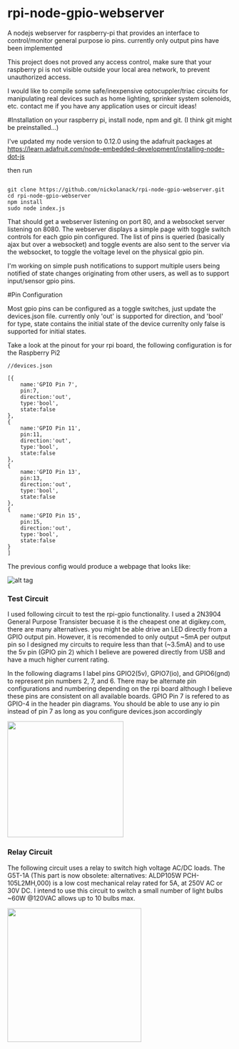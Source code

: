 # rpi-node-gpio-webserver
A nodejs webserver for raspberry-pi that provides an interface to control/monitor general purpose io pins. currently only output pins have been implemented 

This project does not proved any access control, make sure that your raspberry pi is not visible outside your local area network, to prevent unauthorized access.

I would like to compile some safe/inexpensive optocuppler/triac circuits for manipulating real devices such as home lighting, sprinker system solenoids, etc. contact me if you have any application uses or circuit ideas!

#Installation
on your raspberry pi, install node, npm and git. (I think git might be preinstalled...)

I've updated my node version to 0.12.0 using the adafruit packages at https://learn.adafruit.com/node-embedded-development/installing-node-dot-js

then run

```

git clone https://github.com/nickolanack/rpi-node-gpio-webserver.git
cd rpi-node-gpio-webserver
npm install
sudo node index.js

```

That should get a webserver listening on port 80, and a websocket server listening on 8080. 
The webserver displays a simple page with toggle switch controls for each gpio pin configured. 
The list of pins is queried (basically ajax but over a websocket) and toggle events are
also sent to the server via the websocket, to toggle the voltage level on the physical gpio pin. 

I'm working on simple push notifications to support multiple users being notified of state changes originating 
from other users, as well as to support input/sensor gpio pins.

#Pin Configuration

Most gpio pins can be configured as a toggle switches, just update the devices.json file.
currently only 'out' is supported for direction, and 'bool' for type, state contains the initial state
of the device currenlty only false is supported for initial states. 

Take a look at the pinout for your rpi board, the following configuration is for the Raspberry Pi2


```
//devices.json

[{
	name:'GPIO Pin 7',
	pin:7,
	direction:'out',
	type:'bool',
	state:false
},
{
	name:'GPIO Pin 11',
	pin:11,
	direction:'out',
	type:'bool',
	state:false
},
{
	name:'GPIO Pin 13',
	pin:13,
	direction:'out',
	type:'bool',
	state:false
},
{
	name:'GPIO Pin 15',
	pin:15,
	direction:'out',
	type:'bool',
	state:false
}
]

```

The previous config would produce a webpage that looks like:

![alt tag](https://raw.github.com/nickolanack/rpi-node-gpio-webserver/master/screen.png)

### Test Circuit
I used following circuit to test the rpi-gpio functionality. I used a 2N3904 General Purpose Transister becuase it 
is the cheapest one at digikey.com, there are many alternatives. you might be able drive an LED directly from a GPIO 
output pin. However, it is recomended to only output ~5mA per output pin so I designed my circuits to require less than that
(~3.5mA) and to use the 5v pin (GPIO pin 2) which I believe are powered directly from USB and have a much higher current rating.

In the following diagrams I label pins GPIO2(5v), GPIO7(io), and GPIO6(gnd) to represent pin numbers 2, 7, and 6. There may be alternate pin configurations and numbering depending on the rpi board although I believe these pins are consistent on all available boards. GPIO Pin 7 is 
refered to as GPIO-4 in the header pin diagrams. You should be able to use any io pin instead of pin 7 as long as you configure devices.json 
accordingly

<img src="https://raw.github.com/nickolanack/rpi-node-gpio-webserver/master/led-driver.png" height="260px"/>

### Relay Circuit

The following circuit uses a relay to switch high voltage AC/DC loads. The G5T-1A (This part is now obsolete: alternatives: ALDP105W PCH-105L2MH,000) is a low cost mechanical relay rated for 5A, 
at 250V AC or 30V DC. I intend to use this circuit to switch a small number of light bulbs ~60W @120VAC allows up to 10 bulbs max.

<img src="https://raw.github.com/nickolanack/rpi-node-gpio-webserver/master/relay-driver.png" height="300px"/>
